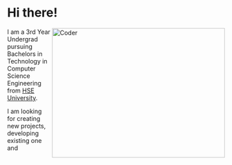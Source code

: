 # Hi there!

<img align="right" alt="Coder" height=300 width=400 src="https://media.giphy.com/media/xULW8l2gXuRPmsQe8U/giphy.gif" />

I am a 3rd Year Undergrad pursuing Bachelors in Technology in Computer Science Engineering from [HSE University](https://www.hse.ru/en/).

I am looking for creating new projects, developing existing one and 

